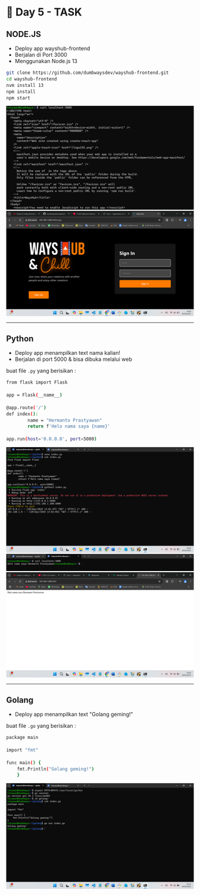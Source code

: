 # 📘 Day 5 - TASK

## NODE.JS

- Deploy app wayshub-frontend
- Berjalan di Port 3000
- Menggunakan Node.js 13

```bash
git clone https://github.com/dumbwaysdev/wayshub-frontend.git
cd wayshub-frontend
nvm install 13
npm install
npm start
```

![DevOps](img/curl.png)
![DevOps](img/web.png)

---

## Python

- Deploy app menampilkan text nama kalian!
- Berjalan di port 5000 & bisa dibuka melalui web

buat file `.py` yang berisikan :

```bash
from flask import Flask

app = Flask(__name__)

@app.route('/')
def index():
        name = "Hermanto Prastyawan"
        return f'Helo nama saya {name}'

app.run(host='0.0.0.0', port=5000)
```

![DevOps](img/1.png)
![DevOps](img/2.png)
![DevOps](img/3.png)

---

## Golang

- Deploy app menampilkan text "Golang geming!"

buat file `.go` yang berisikan :

```bash
package main

import "fmt"

func main() {
    fmt.Println("Golang geming!")
    }
```

![DevOps](img/go.png)
